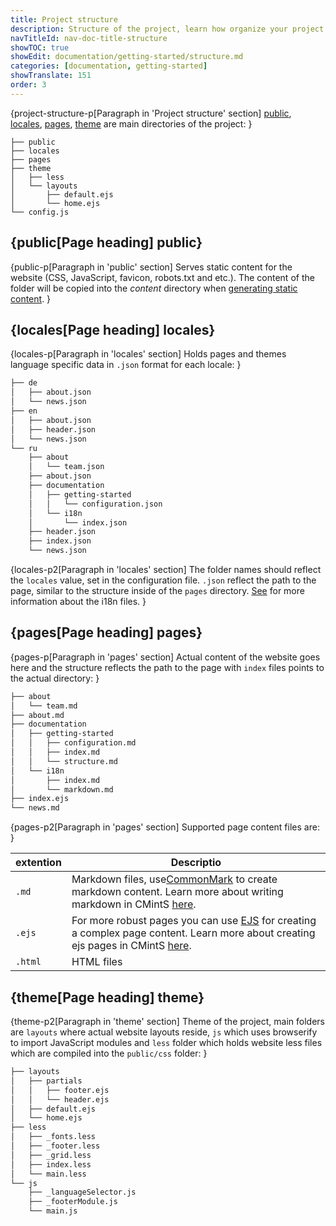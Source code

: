 ```yaml
---
title: Project structure
description: Structure of the project, learn how organize your project and directory naming.
navTitleId: nav-doc-title-structure
showTOC: true
showEdit: documentation/getting-started/structure.md
categories: [documentation, getting-started]
showTranslate: 151
order: 3
---
```


{project-structure-p[Paragraph in 'Project structure' section]
<fix>[public](#public), [locales](#locales), [pages](#pages),
[theme](#theme)</fix> are main directories of the project:
}

```
├── public
├── locales
├── pages
├── theme
│   ├── less
│   └── layouts
│       ├── default.ejs
│       └── home.ejs
└── config.js
```

## {public[Page heading] public}

{public-p[Paragraph in 'public' section]
Serves static content for the website (<fix>CSS, JavaScript, favicon,
robots.txt</fix> and etc.). The content of the folder will be copied into the
<fix>*content*</fix> directory when [generating static
content](/documentation#generate-static-content).
}

## {locales[Page heading] locales}

{locales-p[Paragraph in 'locales' section]
Holds pages and themes language specific data in <fix>`.json`</fix> format for
each locale:
}

```bash
├── de
│   ├── about.json
│   └── news.json
├── en
│   ├── about.json
│   ├── header.json
│   └── news.json
└── ru
    ├── about
    │   └── team.json
    ├── about.json
    ├── documentation
    │   ├── getting-started
    │   │   └── configuration.json
    │   └── i18n
    │       └── index.json
    ├── header.json
    ├── index.json
    └── news.json
```
{locales-p2[Paragraph in 'locales' section]
The folder names should reflect the `locales` value, set in the configuration
file. `.json` reflect the path to the page, similar to the structure inside of
the `pages` directory. [See](/documentation/i18n) for more information about the
i18n files.
}

## {pages[Page heading] pages}
{pages-p[Paragraph in 'pages' section]
Actual content of the website goes here and the structure reflects the path to
the page with `index` files points to the actual directory:
}

```bash
├── about
│   └── team.md
├── about.md
├── documentation
│   ├── getting-started
│   │   ├── configuration.md
│   │   ├── index.md
│   │   └── structure.md
│   └── i18n
│       ├── index.md
│       └── markdown.md
├── index.ejs
└── news.md
```

{pages-p2[Paragraph in 'pages' section]
Supported page content files are:
}

extention | Descriptio
--- | ---
`.md` | Markdown files, use<a href="http://commonmark.org/" target="_blank" rel="noopener">CommonMark</a> to create markdown content. Learn more about writing markdown in <fix>CMintS</fix> <a href="/documentation/pages#markdown" target="_blank" rel="noopener">here</a>.
`.ejs` | For more robust pages you can use <a href="http://ejs.co/" target="_blank" rel="noopener">EJS</a> for creating a complex page content. Learn more about creating ejs pages in <fix>CMintS</fix> <a href="/documentation/pages#ejs" target="_blank" rel="noopener">here</a>.
`.html` | HTML files

## {theme[Page heading] theme}

{theme-p2[Paragraph in 'theme' section]
Theme of the project, main folders are <fix>`layouts`</fix> where actual website layouts
reside, <fix>`js`</fix> which uses <fix>browserify</fix> to import <fix>JavaScript</fix> modules and <fix>`less`</fix> folder which holds website less files which are compiled into
the <fix>`public/css`</fix> folder:
}

```bash
├── layouts
│   ├── partials
│   │   ├── footer.ejs
│   │   └── header.ejs
│   ├── default.ejs
│   └── home.ejs
├── less
│   ├── _fonts.less
│   ├── _footer.less
│   ├── _grid.less
│   ├── index.less
│   └── main.less
└── js
    ├── _languageSelector.js
    ├── _footerModule.js
    └── main.js
```
